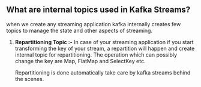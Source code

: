 ## What are internal topics used in Kafka Streams?
when we create any streaming application kafka internally creates few topics to manage the state and other aspects of streaming.

 1. **Repartitioning Topic :-**
 In case of your streaming application if you start transforming the key of your stream, a repartition will happen and create internal topic for repartitioning. The operation which can possibly change the key are Map, FlatMap and SelectKey etc. 
 
	 Repartitioning is done automatically take care by kafka streams behind the scenes.  

<!--stackedit_data:
eyJoaXN0b3J5IjpbNTQ2ODA4NTQyLDExOTYyODMzMTYsMTY3OD
U4NTE5NSwtNTAxMDEzMjYxLDIwMzY3NzI0NDMsLTIwODg3NDY2
MTIsLTk1MDAyNTAxMiwtNTA0MjczNDcwLC0xMTYxNzQwNTc1LC
0yMTQ2NTEwMDAzLDIwODI2MDE2MTYsLTIxMTM3Mjk5MzIsLTkz
MTYyMTk1LDYzOTUzNTAwMCwxNjM2ODg5MDUyLC02NzYyMTM5Nj
YsLTEwODgyMTQ1NTQsLTExMTM1NjM4MjYsLTE5NDQ2Nzc0NDAs
MTY3Mjg4MzczMV19
-->